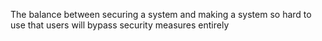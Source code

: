 The balance between securing a system and making a system so hard to use that users will bypass security measures entirely